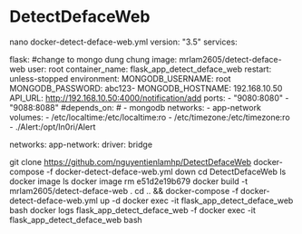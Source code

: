 # DetectDefaceWeb


nano docker-detect-deface-web.yml
version: "3.5"
services:

  flask:
    #change to mongo dung chung
    image: mrlam2605/detect-deface-web
    user: root
    container_name: flask_app_detect_deface_web
    restart: unless-stopped
    environment:
      MONGODB_USERNAME: root
      MONGODB_PASSWORD: abc123-
      MONGODB_HOSTNAME: 192.168.10.50
      API_URL: http://192.168.10.50:4000/notification/add
    ports:
        - "9080:8080"
        - "9088:8088"
    #depends_on:
    #  - mongodb
    networks:
      - app-network
    volumes:
      - /etc/localtime:/etc/localtime:ro
      - /etc/timezone:/etc/timezone:ro
      - ./Alert:/opt/In0ri/Alert

networks:
  app-network:
    driver: bridge



git clone https://github.com/nguyentienlamhp/DetectDefaceWeb
    docker-compose -f docker-detect-deface-web.yml down
    cd DetectDefaceWeb
    ls
    docker image ls
    docker image rm e51d2e19b679
    docker build -t mrlam2605/detect-deface-web .
    cd .. && docker-compose -f docker-detect-deface-web.yml up -d
    docker exec -it flask_app_detect_deface_web bash
    docker logs flask_app_detect_deface_web -f
    docker exec -it flask_app_detect_deface_web bash
